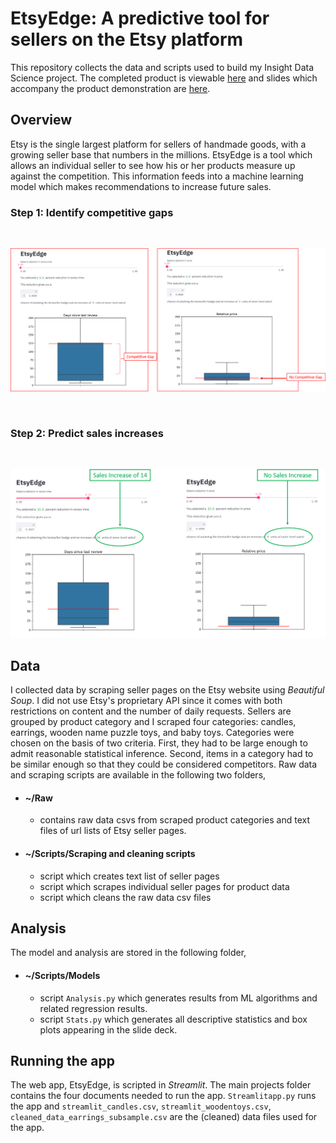 # EtsyEdge: A predictive tool for sellers on the Etsy platform
This repository collects the data and scripts used to build my Insight Data Science project. The completed product is viewable [here](http://www.insightetsy.site) and slides which accompany the product demonstration are [here](https://docs.google.com/presentation/d/1TveW6OcEcbtEsvoqgeiciuSwDoYenJMXrOXGLqTVfEE/edit).

## Overview
Etsy is the single largest platform for sellers of handmade goods, with a growing seller base that numbers in the millions. EtsyEdge is a tool which allows an individual seller to see how his or her products measure up against the competition. This information feeds into a machine learning model which makes recommendations to increase future sales.

### Step 1: Identify competitive gaps 
<br />

![](https://github.com/MadhavChandrasekher/Projects/blob/master/Pictures/PictureFinal1.png)




<br />

### Step 2: Predict sales increases 
<br />

![](https://github.com/MadhavChandrasekher/Projects/blob/master/Pictures/PictureFinal2.png)

## Data
I collected data by scraping seller pages on the Etsy website using *Beautiful Soup*. I did not use Etsy's proprietary API since it comes with both restrictions on content and the number of daily requests. Sellers are grouped by product category and I scraped four categories: candles, earrings, wooden name puzzle toys, and baby toys. Categories were chosen on the basis of two criteria. First, they had to be large enough to admit reasonable statistical inference. Second, items in a category had to be similar enough so that they could be considered competitors. Raw data and scraping scripts are available in the following two folders,

* #### ~/Raw 
  - contains raw data csvs from scraped product categories and text files of url lists of Etsy seller pages.

* #### ~/Scripts/Scraping and cleaning scripts 
  - script which creates text list of seller pages
  - script which scrapes individual seller pages for product data
  - script which cleans the raw data csv files
  
## Analysis
The model and analysis are stored in the following folder,
* #### ~/Scripts/Models
	- script `Analysis.py` which generates results from ML algorithms and related regression results.   
	- script `Stats.py` which generates all descriptive statistics and box plots appearing in the slide deck.
	
## Running the app
The web app, EtsyEdge, is scripted in *Streamlit*. The main projects folder contains the four documents needed to run the app. `Streamlitapp.py` runs the app and `streamlit_candles.csv`, `streamlit_woodentoys.csv`, `cleaned_data_earrings_subsample.csv` are the (cleaned) data files used for the app.
  
	


 

